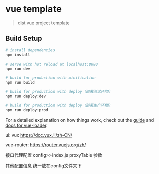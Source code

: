 # vue template

> dist vue project template

## Build Setup

``` bash
# install dependencies
npm install

# serve with hot reload at localhost:8080
npm run dev

# build for production with minification
npm run build

# build for production with deploy（部署测试环境）
npm run deploy:dev

# build for production with deploy（部署生产环境）
npm run deploy:prod
```

For a detailed explanation on how things work, check out the [guide](http://vuejs-templates.github.io/webpack/) and [docs for vue-loader](http://vuejs.github.io/vue-loader).


ui: vux
https://doc.vux.li/zh-CN/

vue-router:
https://router.vuejs.org/zh/

接口代理配置
config>>index.js  proxyTable 参数

其他配置信息 统一放在config文件夹下

